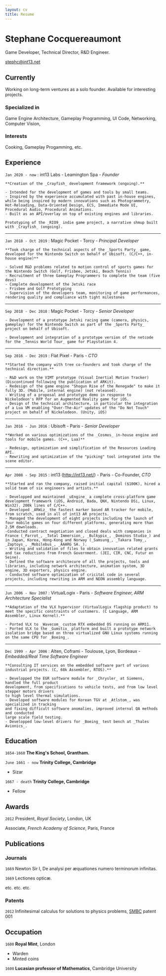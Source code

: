 ```yaml
---
layout: cv
title: Resume
---
```


# Stephane Cocquereaumont
Game Developer, Technical Director, R&D Engineer.

<div id="webaddress">
<a href="stephc@int13.net">stephc@int13.net</a>
</div>


## Currently

Working on long-term ventures as a solo founder.
Available for interesting projects.

### Specialized in

Game Engine Architecture, Gameplay Programming, UI Code, Networking, Computer Vision,

### Interests

Cooking, Gameplay Progamming, etc.

## Experience

`Jan 2020 - now`
: int13 Labs - Leamington Spa - _Founder_

    **Creation of the _Crayfish_ development framework (ongoing).**

    - Intended for the development of games and tools by small teams.
    - Inspired by the experience accumulated with past in-house engines, while being inspired by modern innovations such as Photogrammetry, Hot-Reloading, Data-Oriented Design, ECS, Immediate Mode UI, Procedural Audio, Procedural Animations.
    - Built as an API/overlay on top of existing engines and libraries.

    Prototyping of the _RIO9_ indie game project, a narrative shmup built with _Crayfish_ (ongoing).

----

`Jan 2018 - Oct 2019`
: Magic Pocket - Torcy - _Principal Developer_

    **Took charge of the technical aspects of the _Sports Party_ game, developed for the Nintendo Switch on behalf of Ubisoft. (C/C++, in-house engine)**

    - Solved R&D problems related to motion control of sports games for the Nintendo Switch (Golf, Frisbee, Jetski, Beach Tennis)
    - Recruitment of three Gameplay Programmers to complete the team (five devs)
    - Complete development of the Jetski race
    - Frisbee and Golf Prototyping
    - Supervision of the developers team, monitoring of game performances, rendering quality and compliance with tight milestones

----

`Sep 2018 - Dec 2018`
: Magic Pocket - Torcy - _Senior Developer_

    - Development of a prototype Jetski racing game (camera, physics, gameplay) for the Nintendo Switch as part of the _Sports Party_ project on behalf of Ubisoft.

    - Development and integration of a prototype version of the netcode for the _Tennis World Tour_ game for Playstation 4.

----

`Sep 2016 - Dec 2019`
: Flat Pixel - Paris - _CTO_

    **Started the company with tree co-founders and took charge of the technical direction.**

    - R&D work on the VIMT prototype (Visual Inertial Motion Tracker) (Discontinued following the publication of ARKit).
    - Redesign of the game engine "Shogun Rise of the Renegade" to make it fully 3D. (Mobile, internal engine) (not released).
    - Writing of a proposal and prototype demo in response to Nickelodeon's RFP for an Augmented Reality game for iOS.
    - Design of the technical architecture, in particular the integration of a Lua VM enabling "Over-The-Air" updates of the "Do Not Touch" project on behalf of Nickelodeon. (Unity, iOS)

----

`Jan 2016 - Jun 2016`
: Ubisoft - Paris - _Senior Developer_

    **Worked on various optimizations of the _Cosmos_ in-house engine and tools for mobile games. (C++, Lua)**

    - Redesign, optimization and simplification of the Resources Loading API.
    - Rewriting and optimization of the "picking" tool integrated into the scene editor.

----

`Apr 2008 - Sep 2015`
: int13 (http://int13.net/) - Paris - Co-Founder, _CTO_

    **Started and ran the company, raised initial capital ($100K), hired a solid team of six engineers and artists.**

    - Developped and maintained _uEngine_ a complete cross-platform game development framework (iOS, Android, Bada, QNX, Nintendo DSi, Linux, Win32). 200k lines of C/C++.
    - Developed _ARWiz_ the fastest marker based AR tracker for mobile, from scratch, used in all of int13 AR projects.
    - Managed the development of eight projects including the launch of four mobile games on four different platforms, generating more than 2.5M downloads.
    -Conducted contract negotiation and closed deals with companies in France (_Parrot_, _Total Immersion_, _Bulkypix_, _Dominos Studio_) and in Japan, Korea, Hong-Kong and Norway (_Samsung_, _Takara Tomy_, _Zaptoys_, _Mobilebus_, _AAARG SA._).
    - Writing and validation of files to obtain innovation related grants and tax reductions from French Government. (JEI, CIR, CNC, Futur en Seine).
    - Defined the software architecure of all the projects, tools and libraries, including network architecture, animation system, 3D engine, 3D exporters, physics engine.
    - Conducted software optimization of cricital code in several projects, including rewriting in ARM and NEON assembly language.

----

`Jun 2006 - Nov 2007`
: VirtualLogix - Paris - _Software Engineer, ARM Architecture Specialist_

    **Adaptation of the VLX hypervisor (VirtualLogix flagship product) to meet the specific constraints of customers. (C Language, ARM Assembler, Linux Kernel).**

    - Ported VLX to _Wavecom_ custom RTX embedded OS running on ARM11.
    - Ported VLX to the _Gumstix_ platform and built a prototype network isolation bridge based on three virtualized GNU Linux systems running on the same CPU for _Boeing_.

----

`Dec 1999 - Apr 2006`
: Alten, Coframi - Toulouse, Lyon, Bordeaux - _Embedded/Real Time Software Engineer_

    **Consulting IT services on the embedded software part of various industrial projects. (C, 68k Assembler, RTOS).**

    - Developped the EGR software module for _Chrysler_ at Siemens, handled the full product
    development, from specifications to vehicle tests, and from low level stepper motors drivers
    to high level thermal simulations.
    - Developed software modules for Korean TGV at _Atlstom_, was specialized in tracking
    and fixing difficult software anomalies, improved internal QA methods and conducted
    large scale field testing.
    - Developped low-level drivers for _Boeing_ test bench at _Thales Avionics_.


## Education

`1654-1660`
__The King's School, Grantham.__

`June 1661 - now`
__Trinity College, Cambridge__

- Sizar

`1667 - death`
__Trinity College, Cambridge__

- Fellow



## Awards

`2012`
President, *Royal Society*, London, UK

Associate, *French Academy of Science*, Paris, France



## Publications

<!-- A list is also available [online](http://scholar.google.co.uk/citations?user=LTOTl0YAAAAJ) -->

### Journals

`1669`
Newton Sir I, De analysi per æquationes numero terminorum infinitas.

`1669`
Lectiones opticæ.

etc. etc. etc.

### Patents

`2012`
Infinitesimal calculus for solutions to physics problems, [SMBC](http://www.techdirt.com/articles/20121011/09312820678/if-patents-had-been-around-time-newton.shtml) patent 001


## Occupation

`1600`
__Royal Mint__, London

- Warden
- Minted coins

`1600`
__Lucasian professor of Mathematics__, Cambridge University



<!-- ### Footer

Last updated: May 2013 -->
